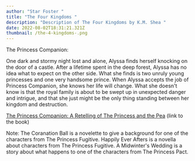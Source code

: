 ```yaml
---
author: "Star Foster "
title: "The Four Kingdoms "
description: "Description of The Four Kingdoms by K.M. Shea "
date: 2022-08-02T18:31:21.321Z
thumbnail: /the-4-kingdoms-.png
---
```

The Princess Companion:

 One dark and stormy night lost and alone, Alyssa finds herself knocking on the door of a castle. After a lifetime spent in the deep forest, Alyssa has no idea what to expect on the other side. What she finds is two unruly young princesses and one very handsome prince. When Alyssa accepts the job of Princess Companion, she knows her life will change. What she doesn't know is that the royal family is about to be swept up in unexpected danger and intrigue, and that she just might be the only thing standing between her kingdom and destruction.

[The Princess Companion: A Retelling of The Princess and the Pea](https://www.goodreads.com/book/show/36562225-the-princess-companion) (link to the book)

Note: The Coranation Ball is a novelette to give a background for one of the characters from The Princess Fugitive. Happily Ever Afters is a novella about characters from The Princess Fugitive. A Midwinter's Wedding is a story about what happens to one of the characters from The Princess Pact.
